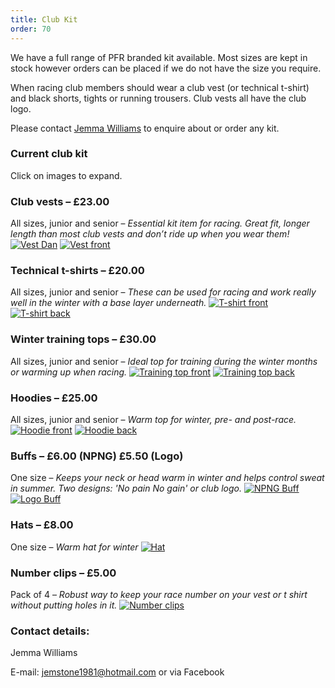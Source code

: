 ```yaml
---
title: Club Kit
order: 70
---
```


We have a full range of PFR branded kit available. Most sizes are kept in stock however orders can be placed if we do not have the size you require.

When racing club members should wear a club vest (or technical t-shirt) and black shorts, tights or running trousers. Club vests all have the club logo.

Please contact [Jemma Williams](mailto:jemstone1981@hotmail.com) to enquire about or order any kit.

### Current club kit

Click on images to expand.


### Club vests – £23.00
All sizes, junior and senior – _Essential kit item for racing. Great fit, longer length than most club vests and don’t ride up when you wear them!_
[![Vest Dan](https://pfrac.chrishodgson.co.uk/static/images/kit/pfrac-new-vest-dan-thumb.jpg)](https://pfrac.chrishodgson.co.uk/static/images/kit/pfrac-new-vest-dan.jpg)
[![Vest front](https://pfrac.chrishodgson.co.uk/static/images/kit/pfrac-new-vest-front-thumb.jpg)](https://pfrac.chrishodgson.co.uk/static/images/kit/pfrac-new-vest-front.jpg) 

### Technical t-shirts – £20.00
All sizes, junior and senior – _These can be used for racing and work really well in the winter with a base layer underneath._
[![T-shirt front](https://pfrac.chrishodgson.co.uk/static/images/kit/pfrac-t-shirt-front-thumb.jpg)](https://pfrac.chrishodgson.co.uk/static/images/kit/pfrac-t-shirt-front.jpg)
[![T-shirt back](https://pfrac.chrishodgson.co.uk/static/images/kit/pfrac-t-shirt-back-thumb.jpg)](https://pfrac.chrishodgson.co.uk/static/images/kit/pfrac-t-shirt-back.jpg) 


### Winter training tops – £30.00 
All sizes, junior and senior – _Ideal top for training during the winter months or warming up when racing._
[![Training top front](https://pfrac.chrishodgson.co.uk/static/images/kit/pfrac-training-top-front-thumb.jpg)](https://pfrac.chrishodgson.co.uk/static/images/kit/pfrac-training-top-front.jpg) 
[![Training top back](https://pfrac.chrishodgson.co.uk/static/images/kit/pfrac-training-top-back-thumb.jpg)](https://pfrac.chrishodgson.co.uk/static/images/kit/pfrac-training-top-back.jpg) 


### Hoodies – £25.00 
All sizes, junior and senior – _Warm top for winter, pre- and post-race._
[![Hoodie front](https://pfrac.chrishodgson.co.uk/static/images/kit/pfrac-hoodie-front-thumb.jpg)](https://pfrac.chrishodgson.co.uk/static/images/kit/pfrac-hoodie-front.jpg) 
[![Hoodie back](https://pfrac.chrishodgson.co.uk/static/images/kit/pfrac-hoodie-back-thumb.jpg)](https://pfrac.chrishodgson.co.uk/static/images/kit/pfrac-hoodie-back.jpg) 


### Buffs – £6.00 (NPNG) £5.50 (Logo)
One size – _Keeps your neck or head warm in winter and helps control sweat in summer. Two designs: 'No pain No gain' or club logo._
[![NPNG Buff](https://pfrac.chrishodgson.co.uk/static/images/kit/buff1-thumb.jpg)](https://pfrac.chrishodgson.co.uk/static/images/kit/buff1.jpg) 
[![Logo Buff](https://pfrac.chrishodgson.co.uk/static/images/kit/buff2-thumb.jpg)](https://pfrac.chrishodgson.co.uk/static/images/kit/buff2.jpg) 


### Hats – £8.00
One size – _Warm hat for winter_
[![Hat](https://pfrac.chrishodgson.co.uk/static/images/kit/pfr-hat-thumb.jpg)](https://pfrac.chrishodgson.co.uk/static/images/kit/pfr-hat.jpg) 


### Number clips – £5.00
Pack of 4 – _Robust way to keep your race number on your vest or t shirt without putting holes in it._
[![Number clips](https://pfrac.chrishodgson.co.uk/static/images/kit/pfrac-number-clips-thumb.jpg)](https://pfrac.chrishodgson.co.uk/static/images/kit/pfrac-number-clips.jpg) 

### Contact details:

Jemma Williams

E-mail: [jemstone1981@hotmail.com](mailto:jemstone1981@hotmail.com) or via Facebook